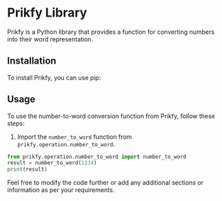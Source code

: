 # Prikfy Library

Prikfy is a Python library that provides a function for converting numbers into their word representation.

## Installation

To install Prikfy, you can use pip:


## Usage

To use the number-to-word conversion function from Prikfy, follow these steps:

1. Import the `number_to_word` function from `prikfy.operation.number_to_word`.

```python
from prikfy.operation.number_to_word import number_to_word
result = number_to_word(1234)
print(result)
```



Feel free to modify the code further or add any additional sections or information as per your requirements.
